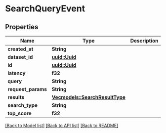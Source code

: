 # SearchQueryEvent

## Properties

Name | Type | Description | Notes
------------ | ------------- | ------------- | -------------
**created_at** | **String** |  | 
**dataset_id** | [**uuid::Uuid**](uuid::Uuid.md) |  | 
**id** | [**uuid::Uuid**](uuid::Uuid.md) |  | 
**latency** | **f32** |  | 
**query** | **String** |  | 
**request_params** | **String** |  | 
**results** | [**Vec<models::SearchResultType>**](SearchResultType.md) |  | 
**search_type** | **String** |  | 
**top_score** | **f32** |  | 

[[Back to Model list]](../README.md#documentation-for-models) [[Back to API list]](../README.md#documentation-for-api-endpoints) [[Back to README]](../README.md)


